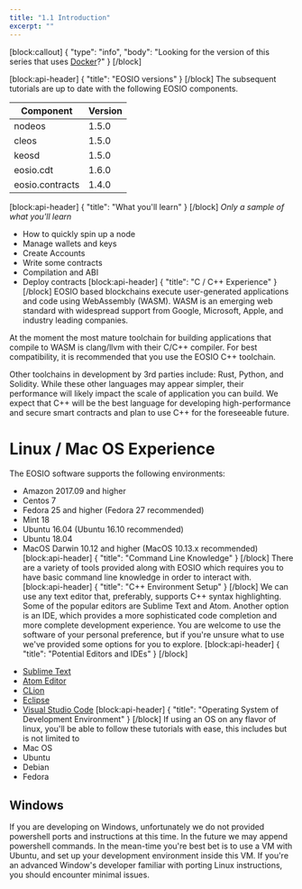 ```yaml
---
title: "1.1 Introduction"
excerpt: ""
---
```

[block:callout]
{
  "type": "info",
  "body": "Looking for the version of this series that uses [Docker](https://developers.eos.io/eosio-home/v1.7.0/docs/introduction)?"
}
[/block]

[block:api-header]
{
  "title": "EOSIO versions"
}
[/block]
The subsequent tutorials are up to date with the following EOSIO components. 

| Component | Version |
| ------ | ------ | 
| nodeos | 1.5.0 |
| cleos | 1.5.0 |
| keosd | 1.5.0 |
| eosio.cdt | 1.6.0 |
| eosio.contracts | 1.4.0 |
[block:api-header]
{
  "title": "What you'll learn"
}
[/block]
_Only a sample of what you'll learn_
- How to quickly spin up a node
- Manage wallets and keys
- Create Accounts
- Write some contracts
- Compilation and ABI 
- Deploy contracts
[block:api-header]
{
  "title": "C / C++ Experience"
}
[/block]
EOSIO based blockchains execute user-generated applications and code using WebAssembly (WASM). WASM is an emerging web standard with widespread support from Google, Microsoft, Apple, and industry leading companies. 

At the moment the most mature toolchain for building applications that compile to WASM is clang/llvm with their C/C++ compiler. For best compatibility, it is recommended that you use the EOSIO C++ toolchain.

Other toolchains in development by 3rd parties include: Rust, Python, and Solidity. While these other languages may appear simpler, their performance will likely impact the scale of application you can build. We expect that C++ will be the best language for developing high-performance and secure smart contracts and plan to use C++ for the foreseeable future.

# Linux / Mac OS Experience

The EOSIO software supports the following environments:

* Amazon 2017.09 and higher
* Centos 7
* Fedora 25 and higher (Fedora 27 recommended)
* Mint 18
* Ubuntu 16.04 (Ubuntu 16.10 recommended)
* Ubuntu 18.04
* MacOS Darwin 10.12 and higher (MacOS 10.13.x recommended)
[block:api-header]
{
  "title": "Command Line Knowledge"
}
[/block]
There are a variety of tools provided along with EOSIO which requires you to have basic command line knowledge in order to interact with.
[block:api-header]
{
  "title": "C++ Environment Setup"
}
[/block]
We can use any text editor that, preferably, supports C++ syntax highlighting. Some of the popular editors are Sublime Text and Atom. Another option is an IDE, which provides a more sophisticated code completion and more complete development experience. You are welcome to use the software of your personal preference, but if you're unsure what to use we've provided some options for you to explore. 
[block:api-header]
{
  "title": "Potential Editors and IDEs"
}
[/block]
- [Sublime Text](https://www.sublimetext.com/)
- [Atom Editor](https://atom.io/)
- [CLion](https://www.jetbrains.com/clion/)
- [Eclipse](http://www.eclipse.org/downloads/packages/release/oxygen/1a/eclipse-ide-cc-developers)
- [Visual Studio Code](https://code.visualstudio.com/)
[block:api-header]
{
  "title": "Operating System of Development Environment"
}
[/block]
If using an OS on any flavor of linux, you'll be able to follow these tutorials with ease, this includes but is not limited to
- Mac OS
- Ubuntu
- Debian
- Fedora

## Windows
If you are developing on Windows, unfortunately we do not provided powershell ports and instructions at this time. In the future we may append powershell commands. In the mean-time you're best bet is to use a VM with Ubuntu, and set up your development environment inside this VM. If you're an advanced Window's developer familiar with porting Linux instructions, you should encounter minimal issues.